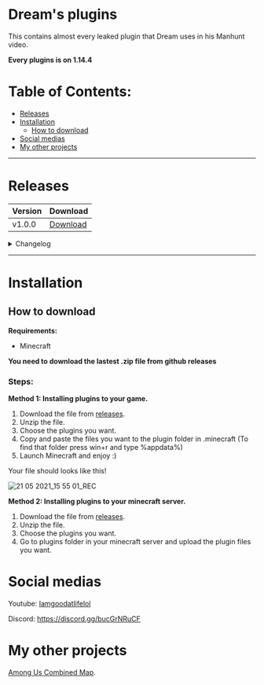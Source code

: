 # Dream's plugins

This contains almost every leaked plugin that Dream uses in his Manhunt video.

**Every plugins is on 1.14.4**

# Table of Contents:

- [Releases](#releases)  
- [Installation](#installation)  
  - [How to download](#how-to-download)
- [Social medias](#social-medias)
- [My other projects](#my-other-projects)
***

# Releases
| Version | Download
| --- | --- |
v1.0.0 | [Download](https://github.com/IagallYT/)
<details>
  <summary> Changelog </summary>
 <details>
  <summary> v1.0.0 </summary>
  <ul> <li> Manhunt, Assassin, BlockShuffle, DeathSwap, and much more! </li> </ul>
 </details>
  </details>
  
-----------------------

# Installation 

## How to download

**Requirements:**
- Minecraft

**You need to download the lastest .zip file from github releases**


### Steps:

**Method 1: Installing plugins to your game.**
1. Download the file from [releases](https://github.com/IagallYT/).
2. Unzip the file.
3. Choose the plugins you want.
4. Copy and paste the files you want to the plugin folder in .minecraft
(To find that folder press win+r and type %appdata%)
5. Launch Minecraft and enjoy :)

Your file should looks like this!

![21 05 2021_15 55 01_REC](https://user-images.githubusercontent.com/84431885/119111121-f7a50500-ba4c-11eb-9a4c-8ac51b7fa45e.png)

**Method 2: Installing plugins to your minecraft server.**
1. Download the file from [releases](https://github.com/IagallYT/).
2. Unzip the file.
3. Choose the plugins you want.
4. Go to plugins folder in your minecraft server and upload the plugin files you want.

# Social medias
Youtube: [Iamgoodatlifelol](https://m.youtube.com/channel/UCFZlRTzu_9BWQNw74NwZ6Lw)

Discord: https://discord.gg/bucGrNRuCF

# My other projects
[Among Us Combined Map](https://github.com/IagallYT/Among-Us-Combined-Map).

